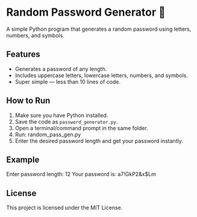 # Random Password Generator 🔐

A simple Python program that generates a random password using letters, numbers, and symbols.

## Features
- Generates a password of any length.
- Includes uppercase letters, lowercase letters, numbers, and symbols.
- Super simple — less than 10 lines of code.

## How to Run
1. Make sure you have Python installed.  
2. Save the code as `password_generator.py`.  
3. Open a terminal/command prompt in the same folder.  
4. Run:
random_pass_gen.py
5. Enter the desired password length and get your password instantly.

## Example
Enter password length: 12
Your password is: a7!GkP2&x$Lm


## License
This project is licensed under the MIT License.

